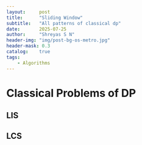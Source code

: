 ```yaml
---
layout:     post
title:      "Sliding Window"
subtitle:   "All patterns of classical dp"
date:       2025-07-25
author:     "Shreyas S N"
header-img: "img/post-bg-os-metro.jpg"
header-mask: 0.3
catalog:    true
tags:
    - Algorithms
---
```


# Classical Problems of DP

## LIS

## LCS